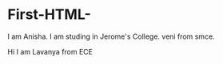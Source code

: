# First-HTML-
I am Anisha. 
I am studing in Jerome's College.
veni from smce.

Hi I am Lavanya from ECE 

